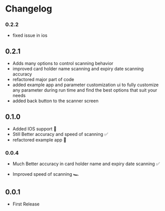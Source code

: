 # Changelog

### 0.2.2
+ fixed issue in ios

## 0.2.1
+ Adds many options to control scanning behavior
+ improved card holder name scanning and expiry date scanning accuracy
+ refactored major part of code
+ added example app and parameter customization ui to fully customize any parameter during run time and find the best options that suit your needs
+ added back button to the scanner screen


## 0.1.0
+ Added IOS support 🥳
+ Still Better accuracy and speed of scanning ✅
+ refactored example app 📖


### 0.0.4
* Much Better accuracy in card holder name and expiry date scanning ✅
+ Improved speed of scanning 🏎


## 0.0.1
* First Release
